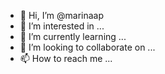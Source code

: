 - 👋 Hi, I’m @marinaap
- 👀 I’m interested in ...
- 🌱 I’m currently learning ...
- 💞️ I’m looking to collaborate on ...
- 📫 How to reach me ...

<!---
marinaap/marinaap is a ✨ special ✨ repository because its `README.md` (this file) appears on your GitHub profile.
You can click the Preview link to take a look at your changes.
--->
